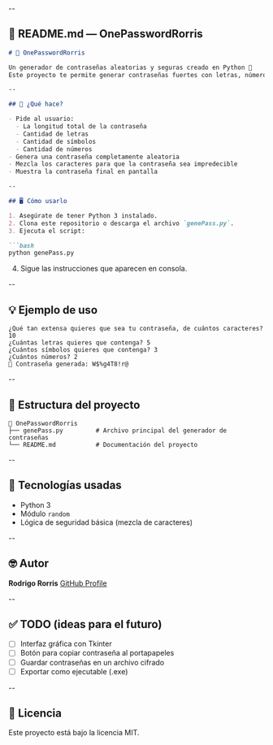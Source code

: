 --

## 📄 README.md — OnePasswordRorris

````markdown
# 🔐 OnePasswordRorris

Un generador de contraseñas aleatorias y seguras creado en Python 🐍  
Este proyecto te permite generar contraseñas fuertes con letras, números y símbolos según las preferencias del usuario.

--

## 🧠 ¿Qué hace?

- Pide al usuario:
  - La longitud total de la contraseña
  - Cantidad de letras
  - Cantidad de símbolos
  - Cantidad de números
- Genera una contraseña completamente aleatoria
- Mezcla los caracteres para que la contraseña sea impredecible
- Muestra la contraseña final en pantalla

--

## 🖥️ Cómo usarlo

1. Asegúrate de tener Python 3 instalado.
2. Clona este repositorio o descarga el archivo `genePass.py`.
3. Ejecuta el script:

```bash
python genePass.py
````

4. Sigue las instrucciones que aparecen en consola.

--

## 💡 Ejemplo de uso

```text
¿Qué tan extensa quieres que sea tu contraseña, de cuántos caracteres? 10  
¿Cuántas letras quieres que contenga? 5  
¿Cuántos símbolos quieres que contenga? 3  
¿Cuántos números? 2  
🔐 Contraseña generada: W$%g4T8!r@
```

--

## 📂 Estructura del proyecto

```
📁 OnePasswordRorris
├── genePass.py         # Archivo principal del generador de contraseñas
└── README.md           # Documentación del proyecto
```

--

## 🚀 Tecnologías usadas

* Python 3
* Módulo `random`
* Lógica de seguridad básica (mezcla de caracteres)

--

## 🤓 Autor

**Rodrigo Rorris**
[GitHub Profile](https://github.com/rorro22)

--

## ✅ TODO (ideas para el futuro)

* [ ] Interfaz gráfica con Tkinter
* [ ] Botón para copiar contraseña al portapapeles
* [ ] Guardar contraseñas en un archivo cifrado
* [ ] Exportar como ejecutable (.exe)

--

## 📜 Licencia

Este proyecto está bajo la licencia MIT.

```
